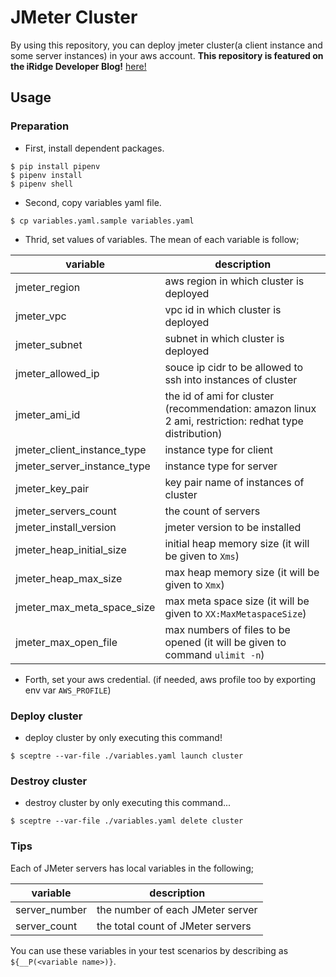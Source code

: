 # JMeter Cluster
By using this repository, you can deploy jmeter cluster(a client instance and some server instances) in your aws account. **This repository is featured on the iRidge Developer Blog!** [here!](https://iridge-tech.hatenablog.com/entry/<記事入れたい>)

## Usage
### Preparation
* First, install dependent packages.

```
$ pip install pipenv
$ pipenv install
$ pipenv shell
```

* Second, copy variables yaml file.

```
$ cp variables.yaml.sample variables.yaml
```

* Thrid, set values of variables. The mean of each variable is follow;

|variable|description|
|------|----|
| jmeter_region| aws region in which cluster is deployed |
| jmeter_vpc| vpc id in which cluster is deployed |
| jmeter_subnet| subnet in which cluster is deployed|
| jmeter_allowed_ip| souce ip cidr to be allowed to ssh into instances of cluster|
| jmeter_ami_id| the id of ami for cluster (recommendation: amazon linux 2 ami, restriction: redhat type distribution)|
| jmeter_client_instance_type| instance type for client|
| jmeter_server_instance_type| instance type for server|
| jmeter_key_pair| key pair name of instances of cluster|
| jmeter_servers_count| the count of servers|
| jmeter_install_version| jmeter version to be installed|
| jmeter_heap_initial_size| initial heap memory size (it will be given to `Xms`)|
| jmeter_heap_max_size| max heap memory size (it will be given to `Xmx`)|
| jmeter_max_meta_space_size| max meta space size (it will be given to `XX:MaxMetaspaceSize`)|
| jmeter_max_open_file| max numbers of files to be opened (it will be given to command `ulimit -n`)|

* Forth, set your aws credential. (if needed, aws profile too by exporting env var `AWS_PROFILE`)

### Deploy cluster
* deploy cluster by only executing this command!

```
$ sceptre --var-file ./variables.yaml launch cluster
```

### Destroy cluster
* destroy cluster by only executing this command...

```
$ sceptre --var-file ./variables.yaml delete cluster
```

### Tips
Each of JMeter servers has local variables in the following;

|variable|description|
|------|----|
| server_number| the number of each JMeter server |
| server_count| the total count of JMeter servers |

You can use these variables in your test scenarios by describing as `${__P(<variable name>)}`.